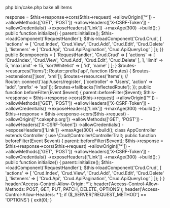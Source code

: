 <!-- To Integrate it to your frontend and fetch data from the Server TuToRial

Create a cakephp project ’menu’

php composer.phar create-project --prefer-dist cakephp/app menu
 
Create a database table with the name of ‘items’ and following

Column name should be id, name, description, cost, created and modified along with primary keys and A I.

Connect database with the project by making changes in default of username = ‘root’, password = ‘’ and database = ‘cake3api_app’ section
 
Then run the following command to bake  -->


php bin/cake.php bake all items



<!-- Install CRUD plugin 


composer require friendsofcake/crud:^5.2.0
 
Now load plugin 
 
bin/cake plugin load Crud

Create a folder named ‘api’ inside controller and file name ‘AppController’ with below code -->

<?php
namespace App\Controller\Api;
 
use Cake\Controller\Controller;
use Cake\Event\Event;
 
class AppController extends Controller
{
 
   use \Crud\Controller\ControllerTrait;
 
   public function beforeFilter(Event $event)
   {
     
       parent::beforeFilter($event);
       $this->response = $this->response->cors($this->request)
       ->allowOrigin(['*'])
       ->allowMethods(['GET', 'POST'])
       ->allowHeaders(['X-CSRF-Token'])
       ->allowCredentials()
       ->exposeHeaders(['Link'])
       ->maxAge(300)
       ->build();
   }
 
   public function initialize()
   {
       parent::initialize();
 
       $this->loadComponent('RequestHandler');
       $this->loadComponent('Crud.Crud', [
           'actions' => [
               'Crud.Index',
               'Crud.View',
               'Crud.Add',
               'Crud.Edit',
               'Crud.Delete'
           ],
           'listeners' => [
               'Crud.Api',
               'Crud.ApiPagination',
               'Crud.ApiQueryLog'
           ]
       ]);
           }}



<!-- 9. Make sure to keep the below code in AppAController.php /controller -->

   public $components = [
       'RequestHandler',
       'Crud.Crud' => [
           'actions' => [
               'Crud.Index',
               'Crud.View',
               'Crud.Add',
               'Crud.Edit',
               'Crud.Delete'
           ],
<!-- 
10. Create a file in src/controller/Api/ItemsController named ItemsController (table controller)  -->

<?php
namespace App\Controller\Api;

use App\Controller\Api\AppController;

class ItemsController extends AppController
{
   public $paginate = [
       'page' => 1,
       'limit' => 5,
       'maxLimit' => 15,
       'sortWhitelist' => [
           'id', 'name'
       ]
   ];
}

<!-- 11. Insert the items inside Router for the table -->
 $routes->resources('Items');

<!-- HERE -->

Router::prefix('api', function ($routes) {
   $routes->extensions(['json', 'xml']);
   $routes->resources('Items');
  // Router::connect('/api/users/register', ['controller' => 'Users', 'action' => 'add', 'prefix' => 'api']);
   $routes->fallbacks('InflectedRoute');
});


<!-- User CORS to allow the access to the data from one domain to the another domain in AppController.php -->

public function beforeFilter(Event $event)
   {
     
       parent::beforeFilter($event);
       $this->response = $this->response->cors($this->request)
       ->allowOrigin(['*'])
       ->allowMethods(['GET', 'POST'])
       ->allowHeaders(['X-CSRF-Token'])
       ->allowCredentials()
       ->exposeHeaders(['Link'])
       ->maxAge(300)
       ->build();
   }

<!-- Setting Cross Origin Request Headers (CORS)
As of 3.2 you can use the cors() method to define HTTP Access Control related headers with a fluent interface: -->
$this->response = $this->response->cors($this->request)
    ->allowOrigin(['*.cakephp.org'])
    ->allowMethods(['GET', 'POST'])
    ->allowHeaders(['X-CSRF-Token'])
    ->allowCredentials()
    ->exposeHeaders(['Link'])
    ->maxAge(300)
    ->build();
 
<!-- CORS related headers will only be applied to the response if the following criteria are met:
The request has an Origin header.
The request’s Origin value matches one of the allowed Origin values.


For CORS Add following code in AppController.php in public function. -->

  class AppController extends Controller
{
 
   use \Crud\Controller\ControllerTrait;
 
   public function beforeFilter(Event $event)
   {
     
       parent::beforeFilter($event);
       $this->response = $this->response->cors($this->request)
       ->allowOrigin(['*'])
       ->allowMethods(['GET', 'POST'])
       ->allowHeaders(['X-CSRF-Token'])
       ->allowCredentials()
       ->exposeHeaders(['Link'])
       ->maxAge(300)
       ->build();
   }
 
   public function initialize()
   {
       parent::initialize();
 
       $this->loadComponent('RequestHandler');
       $this->loadComponent('Crud.Crud', [
           'actions' => [
               'Crud.Index',
               'Crud.View',
               'Crud.Add',
               'Crud.Edit',
               'Crud.Delete'
           ],
           'listeners' => [
               'Crud.Api',
               'Crud.ApiPagination',
               'Crud.ApiQueryLog'
           ]
       ]);     
   }
}


<!-- Add below code to boostrap.php at very last. -->

header('Access-Control-Allow-Origin: *');
header('Access-Control-Allow-Methods: POST, GET, PUT, PATCH, DELETE, OPTIONS');
header('Access-Control-Allow-Headers: *');
if ($_SERVER['REQUEST_METHOD'] == 'OPTIONS') {
    exit(0);
}

